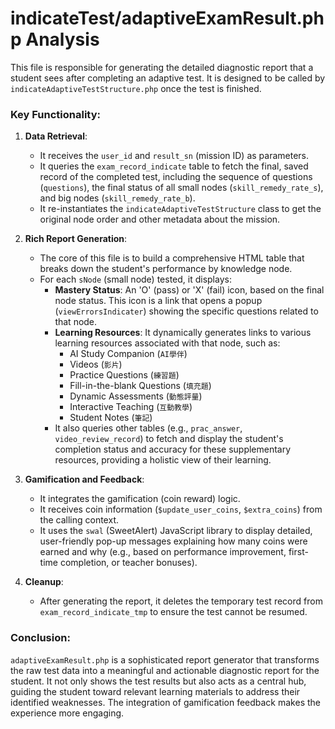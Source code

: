 # indicateTest/adaptiveExamResult.php Analysis

This file is responsible for generating the detailed diagnostic report that a student sees after completing an adaptive test. It is designed to be called by `indicateAdaptiveTestStructure.php` once the test is finished.

### Key Functionality:

1.  **Data Retrieval**:
    *   It receives the `user_id` and `result_sn` (mission ID) as parameters.
    *   It queries the `exam_record_indicate` table to fetch the final, saved record of the completed test, including the sequence of questions (`questions`), the final status of all small nodes (`skill_remedy_rate_s`), and big nodes (`skill_remedy_rate_b`).
    *   It re-instantiates the `indicateAdaptiveTestStructure` class to get the original node order and other metadata about the mission.

2.  **Rich Report Generation**:
    *   The core of this file is to build a comprehensive HTML table that breaks down the student's performance by knowledge node.
    *   For each `sNode` (small node) tested, it displays:
        *   **Mastery Status**: An 'O' (pass) or 'X' (fail) icon, based on the final node status. This icon is a link that opens a popup (`viewErrorsIndicater`) showing the specific questions related to that node.
        *   **Learning Resources**: It dynamically generates links to various learning resources associated with that node, such as:
            *   AI Study Companion (`AI學伴`)
            *   Videos (`影片`)
            *   Practice Questions (`練習題`)
            *   Fill-in-the-blank Questions (`填充題`)
            *   Dynamic Assessments (`動態評量`)
            *   Interactive Teaching (`互動教學`)
            *   Student Notes (`筆記`)
        *   It also queries other tables (e.g., `prac_answer`, `video_review_record`) to fetch and display the student's completion status and accuracy for these supplementary resources, providing a holistic view of their learning.

3.  **Gamification and Feedback**:
    *   It integrates the gamification (coin reward) logic.
    *   It receives coin information (`$update_user_coins`, `$extra_coins`) from the calling context.
    *   It uses the `swal` (SweetAlert) JavaScript library to display detailed, user-friendly pop-up messages explaining how many coins were earned and why (e.g., based on performance improvement, first-time completion, or teacher bonuses).

4.  **Cleanup**:
    *   After generating the report, it deletes the temporary test record from `exam_record_indicate_tmp` to ensure the test cannot be resumed.

### Conclusion:

`adaptiveExamResult.php` is a sophisticated report generator that transforms the raw test data into a meaningful and actionable diagnostic report for the student. It not only shows the test results but also acts as a central hub, guiding the student toward relevant learning materials to address their identified weaknesses. The integration of gamification feedback makes the experience more engaging.
